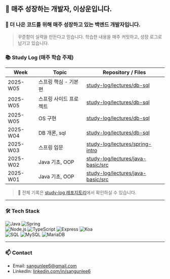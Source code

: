 ## 👋 매주 성장하는 개발자, 이상운입니다.

### 🚀 더 나은 코드를 위해 매주 성장하고 있는 백엔드 개발자입니다.

> 꾸준함이 실력을 만든다고 믿습니다. 학습한 내용을 매주 커밋하고, 성장 로그로 남기고 있습니다.

### 📚 Study Log (매주 학습 주제)

| Week | Topic | Repository / Files |
|------|---------------------------|------------------------------|
| 2025-W05 | 스프링 핵심 - 기본편 | [study-log/lectures/db-sql](https://github.com/Sangun-Lee-6/study-log/tree/main/lectures/db-sql) |
| 2025-W05 | 스프링 사이드 프로젝트 | [study-log/lectures/db-sql](https://github.com/Sangun-Lee-6/study-log/tree/main/lectures/db-sql) |
| 2025-W05 | OS 구현 | [study-log/lectures/db-sql](https://github.com/Sangun-Lee-6/study-log/tree/main/lectures/db-sql) |
| 2025-W04 | DB 개론, sql | [study-log/lectures/db-sql](https://github.com/Sangun-Lee-6/study-log/tree/main/lectures/db-sql) |
| 2025-W03 | 스프링 입문 | [study-log/lectures/spring-intro](https://github.com/Sangun-Lee-6/study-log/tree/main/lectures/spring-intro) |
| 2025-W02 | Java 기초, OOP | [study-log/lectures/java-basic/src](https://github.com/Sangun-Lee-6/study-log/tree/main/lectures/java-basic/src) |
| 2025-W01 | Java 기초, OOP | [study-log/lectures/java-basic/src](https://github.com/Sangun-Lee-6/study-log/tree/main/lectures/java-basic/src) |

> 📌 전체 기록은 [study-log 레포지토리](https://github.com/Sangun-Lee-6/study-log)에서 확인하실 수 있습니다.

---

### 🛠️ Tech Stack
![Java](https://img.shields.io/badge/Java-007396?style=flat-square&logo=java&logoColor=white)
![Spring](https://img.shields.io/badge/Spring-6DB33F?style=flat-square&logo=spring&logoColor=white)
<br>
![Node.js](https://img.shields.io/badge/Node.js-339933?style=flat-square&logo=node.js&logoColor=white)
![TypeScript](https://img.shields.io/badge/TypeScript-3178C6?style=flat-square&logo=typescript&logoColor=white)
![Express](https://img.shields.io/badge/Express-000000?style=flat-square&logo=express&logoColor=white)
![Koa](https://img.shields.io/badge/Koa-33333D?style=flat-square&logo=koa&logoColor=white)
<br>
![SQL](https://img.shields.io/badge/SQL-4479A1?style=flat-square&logo=sqlite&logoColor=white)
![MySQL](https://img.shields.io/badge/MySQL-4479A1?style=flat-square&logo=mysql&logoColor=white)
![MariaDB](https://img.shields.io/badge/MariaDB-003545?style=flat-square&logo=mariadb&logoColor=white)


---

### 📫 Contact
- Email: [sangunlee6@gmail.com](mailto:sangunlee6@gmail.com)
- LinkedIn: [linkedin.com/in/sangunlee6](https://www.linkedin.com/in/sangunlee6/)

